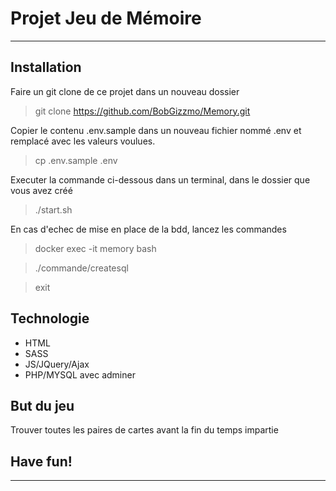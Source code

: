 # Projet Jeu de Mémoire
------------------------------------------

## Installation

Faire un git clone de ce projet dans un nouveau dossier 

> git clone https://github.com/BobGizzmo/Memory.git

Copier le contenu .env.sample dans un nouveau fichier nommé .env et remplacé avec les valeurs voulues.

> cp .env.sample .env

Executer la commande ci-dessous dans un terminal, dans le dossier que vous avez créé    
> ./start.sh

En cas d'echec de mise en place de la bdd, lancez les commandes
> docker exec -it memory bash

> ./commande/createsql

> exit

## Technologie

* HTML
* SASS
* JS/JQuery/Ajax
* PHP/MYSQL avec adminer

## But du jeu

Trouver toutes les paires de cartes avant la fin du temps impartie

## Have fun!

------------------------------------------
